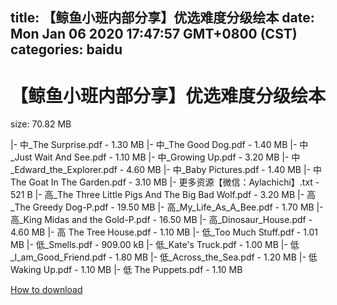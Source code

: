 
title: 【鲸鱼小班内部分享】优选难度分级绘本
date: Mon Jan 06 2020 17:47:57 GMT+0800 (CST)    
categories: baidu
---

# 【鲸鱼小班内部分享】优选难度分级绘本
size: 70.82 MB
 
 
|- 中_The Surprise.pdf - 1.30 MB
|- 中_The Good Dog.pdf - 1.40 MB
|- 中_Just Wait And See.pdf - 1.10 MB
|- 中_Growing Up.pdf - 3.20 MB
|- 中_Edward_the_Explorer.pdf - 4.60 MB
|- 中_Baby Pictures.pdf - 1.40 MB
|- 中 The Goat In The Garden.pdf - 3.10 MB
|- 更多资源【微信：Aylachichi】.txt - 521 B
|- 高_The Three Little Pigs And The Big Bad Wolf.pdf - 3.20 MB
|- 高_The Greedy Dog-P.pdf - 19.50 MB
|- 高_My_Life_As_A_Bee.pdf - 1.70 MB
|- 高_King Midas and the Gold-P.pdf - 16.50 MB
|- 高_Dinosaur_House.pdf - 4.60 MB
|- 高 The Tree House.pdf - 1.10 MB
|- 低_Too Much Stuff.pdf - 1.01 MB
|- 低_Smells.pdf - 909.00 kB
|- 低_Kate's Truck.pdf - 1.00 MB
|- 低_I_am_Good_Friend.pdf - 1.80 MB
|- 低_Across_the_Sea.pdf - 1.20 MB
|- 低 Waking Up.pdf - 1.10 MB
|- 低 The Puppets.pdf - 1.10 MB

[How to download](https://bpcam.bemobtrk.com/go/2ceec3aa-1ca2-46d6-b9ff-aaa5c184517c?jno=2533)